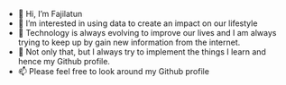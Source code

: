 - 👋 Hi, I’m Fajilatun
- 👀 I’m interested in using data to create an impact on our lifestyle
- 🌱 Technology is always evolving to improve our lives and I am always trying to keep up by gain new information from the internet.
- 🌱 Not only that, but I always try to implement the things I learn and hence my Github profile.
- 📫 Please feel free to look around my Github profile 

<!---
rupafn/rupafn is a ✨ special ✨ repository because its `README.md` (this file) appears on your GitHub profile.
You can click the Preview link to take a look at your changes.
--->
